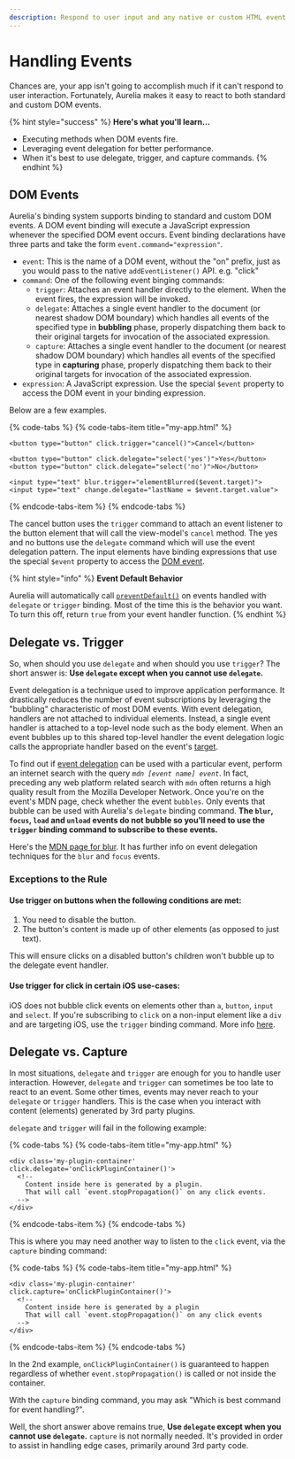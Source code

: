 ```yaml
---
description: Respond to user input and any native or custom HTML event.
---
```


# Handling Events

Chances are, your app isn't going to accomplish much if it can't respond to user interaction. Fortunately, Aurelia makes it easy to react to both standard and custom DOM events.

{% hint style="success" %}
**Here's what you'll learn...**

* Executing methods when DOM events fire.
* Leveraging event delegation for better performance.
* When it's best to use delegate, trigger, and capture commands.
{% endhint %}

## DOM Events

Aurelia's binding system supports binding to standard and custom DOM events. A DOM event binding will execute a JavaScript expression whenever the specified DOM event occurs. Event binding declarations have three parts and take the form `event.command="expression"`.

* `event`:  This is the name of a DOM event, without the "on" prefix, just as you would pass to the native `addEventListener()` API. e.g. "click"
* `command`: One of the following event binging commands:
  * `trigger`: Attaches an event handler directly to the element. When the event fires, the expression will be invoked.
  * `delegate`: Attaches a single event handler to the document \(or nearest shadow DOM boundary\) which handles all events of the specified type in **bubbling** phase, properly dispatching them back to their original targets for invocation of the associated expression.
  * `capture`: Attaches a single event handler to the document \(or nearest shadow DOM boundary\) which handles all events of the specified type in **capturing** phase, properly dispatching them back to their original targets for invocation of the associated expression.
* `expression`: A JavaScript expression. Use the special `$event` property to access the DOM event in your binding expression.

Below are a few examples.

{% code-tabs %}
{% code-tabs-item title="my-app.html" %}
```markup
<button type="button" click.trigger="cancel()">Cancel</button>
  
<button type="button" click.delegate="select('yes')">Yes</button>
<button type="button" click.delegate="select('no')">No</button>

<input type="text" blur.trigger="elementBlurred($event.target)">
<input type="text" change.delegate="lastName = $event.target.value">
```
{% endcode-tabs-item %}
{% endcode-tabs %}

The cancel button uses the `trigger` command to attach an event listener to the button element that will call the view-model's `cancel` method. The yes and no buttons use the `delegate` command which will use the event delegation pattern. The input elements have binding expressions that use the special `$event` property to access the [DOM event](https://developer.mozilla.org/en-US/docs/Web/API/Event).

{% hint style="info" %}
**Event Default Behavior**

Aurelia will automatically call [`preventDefault()`](https://developer.mozilla.org/en-US/docs/Web/API/Event/preventDefault) on events handled with `delegate` or `trigger` binding. Most of the time this is the behavior you want. To turn this off, return `true` from your event handler function.
{% endhint %}

## Delegate vs. Trigger

So, when should you use `delegate` and when should you use `trigger`? The short answer is: **Use `delegate` except when you cannot use `delegate`.**

Event delegation is a technique used to improve application performance. It drastically reduces the number of event subscriptions by leveraging the "bubbling" characteristic of most DOM events. With event delegation, handlers are not attached to individual elements. Instead, a single event handler is attached to a top-level node such as the body element. When an event bubbles up to this shared top-level handler the event delegation logic calls the appropriate handler based on the event's [target](https://developer.mozilla.org/en-US/docs/Web/API/Event/target).

To find out if [event delegation](https://davidwalsh.name/event-delegate) can be used with a particular event, perform an internet search with the query _`mdn [event name] event`_. In fact, preceding any web platform related search with `mdn` often returns a high quality result from the Mozilla Developer Network. Once you're on the event's MDN page, check whether the event `bubbles`. Only events that bubble can be used with Aurelia's `delegate` binding command. **The `blur`, `focus`, `load` and `unload` events do not bubble so you'll need to use the `trigger` binding command to subscribe to these events.**

Here's the [MDN page for blur](https://developer.mozilla.org/en-US/docs/Web/Events/blur). It has further info on event delegation techniques for the `blur` and `focus` events.

### Exceptions to the Rule

#### **Use trigger on buttons when the following conditions are met:**

1. You need to disable the button.
2. The button's content is made up of other elements \(as opposed to just text\).

This will ensure clicks on a disabled button's children won't bubble up to the delegate event handler.

#### **Use trigger for click in certain iOS use-cases:**

iOS does not bubble click events on elements other than `a`, `button`, `input` and `select`. If you're subscribing to `click` on a non-input element like a `div` and are targeting iOS, use the `trigger` binding command. More info [here](http://www.quirksmode.org/blog/archives/2010/09/click_event_del.html).

## Delegate vs. Capture

In most situations, `delegate` and `trigger` are enough for you to handle user interaction. However, `delegate` and `trigger` can sometimes be too late to react to an event. Some other times, events may never reach to your `delegate` or `trigger` handlers. This is the case when you interact with content \(elements\) generated by 3rd party plugins.

`delegate` and `trigger` will fail in the following example:

{% code-tabs %}
{% code-tabs-item title="my-app.html" %}
```markup
<div class='my-plugin-container' click.delegate='onClickPluginContainer()'>
  <!--
    Content inside here is generated by a plugin.
    That will call `event.stopPropagation()` on any click events.
  -->
</div>
```
{% endcode-tabs-item %}
{% endcode-tabs %}

This is where you may need another way to listen to the `click` event, via the `capture` binding command:

{% code-tabs %}
{% code-tabs-item title="my-app.html" %}
```markup
<div class='my-plugin-container' click.capture='onClickPluginContainer()'>
  <!--
    Content inside here is generated by a plugin
    That will call `event.stopPropagation()` on any click events
  -->
</div>
```
{% endcode-tabs-item %}
{% endcode-tabs %}

In the 2nd example, `onClickPluginContainer()` is guaranteed to happen regardless of whether `event.stopPropagation()` is called or not inside the container.

With the `capture` binding command, you may ask "Which is best command for event handling?".

Well, the short answer above remains true, **Use `delegate` except when you cannot use `delegate`.** `capture` is not normally needed. It's provided in order to assist in handling edge cases, primarily around 3rd party code.

